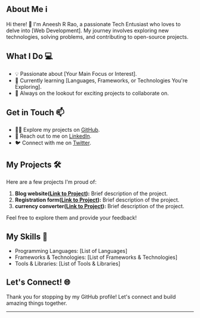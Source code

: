 ## About Me ℹ️

Hi there! 👋 I'm Aneesh R Rao, a passionate Tech Entusiast who loves to delve into [Web Development]. My journey involves exploring new technologies, solving problems, and contributing to open-source projects.

## What I Do 💻

- 💡 Passionate about [Your Main Focus or Interest].
- 🌱 Currently learning [Languages, Frameworks, or Technologies You're Exploring].
- 🚀 Always on the lookout for exciting projects to collaborate on.

## Get in Touch 📫

- 👨‍💻 Explore my projects on [GitHub](https://github.com/Aneesh35).
- 📧 Reach out to me on [LinkedIn](https://www.linkedin.com/in/aneesh-r-rao-5737971a9?utm_source=share&utm_campaign=share_via&utm_content=profile&utm_medium=android_app).
- 🐦 Connect with me on [Twitter](https://x.com/Rao_Aneesh243?t=YniPfd0uCpLru-P76ePS2g&s=09).

## My Projects 🛠️

Here are a few projects I'm proud of:

1. **Blog website([Link to Project](https://github.com/Aneesh35/Registration-form-and-Blog-website.git)):** Brief description of the project.
2. **Registration form([Link to Project](https://github.com/Aneesh35/Registration-form-and-Blog-website.git)):** Brief description of the project.
3. **currency converter([Link to Project](https://github.com/Aneesh35/currency-converter.git)):** Brief description of the project.

Feel free to explore them and provide your feedback!

## My Skills 💼

- Programming Languages: [List of Languages]
- Frameworks & Technologies: [List of Frameworks & Technologies]
- Tools & Libraries: [List of Tools & Libraries]

## Let's Connect! 🌐

Thank you for stopping by my GitHub profile! Let's connect and build amazing things together.

---
